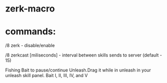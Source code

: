 # zerk-macro
# commands:

/8 zerk - disable/enable 

/8 zerkcast [miliseconds] - interval between skills sends to server (default - 15)

Fishing Bait to pause/continue Unleash.Drag it while in unleash in your unleash skill panel.
Bait I, II, III, IV, and V